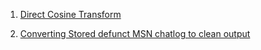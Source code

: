 1)  <a href="https://larvichee.github.io/StolenProjects/My%20Own%20Projects/Direct%20Cosine%20Transform">Direct Cosine Transform</a>

2) <a href="https://larvichee.github.io/StolenProjects/My%20Own%20Projects/Converter.py">Converting Stored defunct MSN chatlog to clean output</a>
